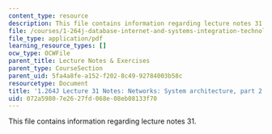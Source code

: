 ```yaml
---
content_type: resource
description: This file contains information regarding lecture notes 31.
file: /courses/1-264j-database-internet-and-systems-integration-technologies-fall-2013/072a59807e2627fd068e08eb08133f70_MIT1_264JF13_lect_31.pdf
file_type: application/pdf
learning_resource_types: []
ocw_type: OCWFile
parent_title: Lecture Notes & Exercises
parent_type: CourseSection
parent_uid: 5fa4a8fe-a152-f202-8c49-92784003b58c
resourcetype: Document
title: '1.264J Lecture 31 Notes: Networks: System architecture, part 2'
uid: 072a5980-7e26-27fd-068e-08eb08133f70
---
```

This file contains information regarding lecture notes 31.

